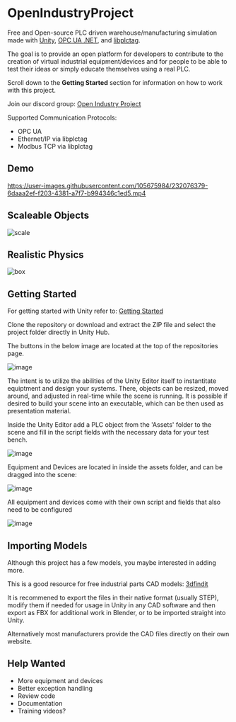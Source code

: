 # OpenIndustryProject

Free and Open-source PLC driven warehouse/manufacturing simulation made with [Unity](https://unity.com/), [OPC UA .NET](https://github.com/OPCFoundation/UA-.NETStandard), and [libplctag](https://github.com/libplctag/libplctag). 

The goal is to provide an open platform for developers to contribute to the creation of virtual industrial equipment/devices and for people to be able to test their ideas or simply educate themselves using a real PLC.

Scroll down to the **Getting Started** section for information on how to work with this project. 

Join our discord group: [Open Industry Project](https://discord.gg/ACRPr6sBpH)

Supported Communication Protocols:

- OPC UA 
- Ethernet/IP via libplctag
- Modbus TCP via libplctag

## Demo

https://user-images.githubusercontent.com/105675984/232076379-6daaa2ef-f203-4381-a7f7-b994346c1ed5.mp4

## Scaleable Objects 

![scale](https://user-images.githubusercontent.com/105675984/228063593-c49b5f93-1ecf-47da-bb42-fd077a8112ce.gif)

## Realistic Physics

![box](https://user-images.githubusercontent.com/105675984/228373219-b74487d8-7b1b-4008-a998-6d3e4f1197f7.gif)

## Getting Started

For getting started with Unity refer to: [Getting Started](https://docs.unity3d.com/560/Documentation/Manual/GettingStarted.html)

Clone the repository or download and extract the ZIP file and select the project folder directly in Unity Hub.

The buttons in the below image are located at the top of the repositories page. 

![image](https://user-images.githubusercontent.com/105675984/230959413-ad75e1fe-8ce8-49f4-bfc1-85247b67e678.png)

The intent is to utilize the abilities of the Unity Editor itself to instantitate equiptment and design your systems. There, objects can be resized, moved around, and adjusted in real-time while the scene is running. It is possible if desired to build your scene into an executable, which can be then used as presentation material. 

Inside the Unity Editor add a PLC object from the 'Assets' folder to the scene and fill in the script fields with the necessary data for your test bench. 

![image](https://user-images.githubusercontent.com/105675984/218582555-4a450d03-8b2e-499c-b1ca-a4e286d686b8.png)

Equipment and Devices are located in inside the assets folder, and can be dragged into the scene:

![image](https://user-images.githubusercontent.com/105675984/232112274-dd880d11-418c-4ab2-97de-e01b064a951b.png)

All equipment and devices come with their own script and fields that also need to be configured

![image](https://user-images.githubusercontent.com/105675984/218584052-5b67fdb5-4e44-461f-a5f4-87fe4ebe888d.png)

## Importing Models

Although this project has a few models, you maybe interested in adding more. 

This is a good resource for free industrial parts CAD models: [3dfindit](https://www.3dfindit.com/en/)

It is recommened to export the files in their native format (usually STEP), modify them if needed for usage in Unity in any CAD software and then export as FBX for additional work in Blender, or to be imported straight into Unity. 

Alternatively most manufacturers provide the CAD files directly on their own website. 

## Help Wanted

- More equipment and devices
- Better exception handling
- Review code
- Documentation
- Training videos?


